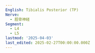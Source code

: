 ```yaml
---
English: Tibialis Posterior (TP)
Nerve:
  - 脛骨神経
Segment:
  - L4
  - L5
lastmod: '2025-04-03'
last_edited: 2025-02-27T00:00:00.000Z
---
```




